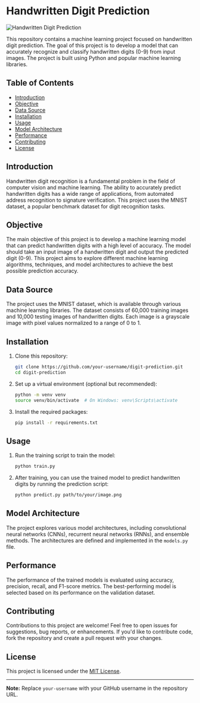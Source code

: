 # Handwritten Digit Prediction

![Handwritten Digit Prediction](digit_prediction.png)

This repository contains a machine learning project focused on handwritten digit prediction. The goal of this project is to develop a model that can accurately recognize and classify handwritten digits (0-9) from input images. The project is built using Python and popular machine learning libraries.

## Table of Contents
- [Introduction](#introduction)
- [Objective](#objective)
- [Data Source](#data-source)
- [Installation](#installation)
- [Usage](#usage)
- [Model Architecture](#model-architecture)
- [Performance](#performance)
- [Contributing](#contributing)
- [License](#license)

## Introduction
Handwritten digit recognition is a fundamental problem in the field of computer vision and machine learning. The ability to accurately predict handwritten digits has a wide range of applications, from automated address recognition to signature verification. This project uses the MNIST dataset, a popular benchmark dataset for digit recognition tasks.

## Objective
The main objective of this project is to develop a machine learning model that can predict handwritten digits with a high level of accuracy. The model should take an input image of a handwritten digit and output the predicted digit (0-9). This project aims to explore different machine learning algorithms, techniques, and model architectures to achieve the best possible prediction accuracy.

## Data Source
The project uses the MNIST dataset, which is available through various machine learning libraries. The dataset consists of 60,000 training images and 10,000 testing images of handwritten digits. Each image is a grayscale image with pixel values normalized to a range of 0 to 1.

## Installation
1. Clone this repository:
   ```bash
   git clone https://github.com/your-username/digit-prediction.git
   cd digit-prediction
   ```

2. Set up a virtual environment (optional but recommended):
   ```bash
   python -m venv venv
   source venv/bin/activate  # On Windows: venv\Scripts\activate
   ```

3. Install the required packages:
   ```bash
   pip install -r requirements.txt
   ```

## Usage
1. Run the training script to train the model:
   ```bash
   python train.py
   ```

2. After training, you can use the trained model to predict handwritten digits by running the prediction script:
   ```bash
   python predict.py path/to/your/image.png
   ```

## Model Architecture
The project explores various model architectures, including convolutional neural networks (CNNs), recurrent neural networks (RNNs), and ensemble methods. The architectures are defined and implemented in the `models.py` file.

## Performance
The performance of the trained models is evaluated using accuracy, precision, recall, and F1-score metrics. The best-performing model is selected based on its performance on the validation dataset.

## Contributing
Contributions to this project are welcome! Feel free to open issues for suggestions, bug reports, or enhancements. If you'd like to contribute code, fork the repository and create a pull request with your changes.

## License
This project is licensed under the [MIT License](LICENSE).

---

**Note:** Replace `your-username` with your GitHub username in the repository URL.
